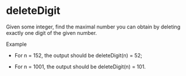 # deleteDigit

Given some integer, find the maximal number you can obtain by deleting exactly one digit of the given number.

Example

* For n = 152, the output should be
deleteDigit(n) = 52;

* For n = 1001, the output should be
deleteDigit(n) = 101.